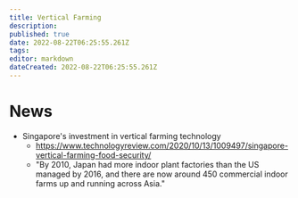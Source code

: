 ```yaml
---
title: Vertical Farming
description: 
published: true
date: 2022-08-22T06:25:55.261Z
tags: 
editor: markdown
dateCreated: 2022-08-22T06:25:55.261Z
---
```


# News
- Singapore's investment in vertical farming technology
  - https://www.technologyreview.com/2020/10/13/1009497/singapore-vertical-farming-food-security/
  - "By 2010, Japan had more indoor plant factories than the US managed by 2016, and there are now around 450 commercial indoor farms up and running across Asia."